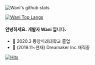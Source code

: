 

![Wani's github stats](https://github-readme-stats.vercel.app/api?username=oen142&show_icons=true)

[![Wani Top Langs](https://github-readme-stats.vercel.app/api/top-langs/?username=oen142&layout=compact)](https://github.com/anuraghazra/github-readme-stats)

#### 안녕하세요. 개발자 Wani 입니다.

- 🔭 2020.3 동양미래대학교 졸업
- 🌱 (2019.11~현재) Dreamaker Inc 재직중

[![Hits](https://hits.seeyoufarm.com/api/count/incr/badge.svg?url=https%3A%2F%2Fwani-coding.tistory.com&count_bg=%2379C83D&title_bg=%23555555&icon=&icon_color=%23E7E7E7&title=blog&edge_flat=false)](https://hits.seeyoufarm.com)

<!--
**oen142/oen142** is a ✨ _special_ ✨ repository because its `README.md` (this file) appears on your GitHub profile.

Here are some ideas to get you started:

- 🔭 I’m currently working on ...
- 🌱 I’m currently learning ...
- 👯 I’m looking to collaborate on ...
- 🤔 I’m looking for help with ...
- 💬 Ask me about ...
- 📫 How to reach me: ...
- 😄 Pronouns: ...
- ⚡ Fun fact: ...
-->
